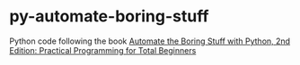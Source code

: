 # py-automate-boring-stuff

Python code following the book [Automate the Boring Stuff with Python, 2nd Edition: Practical Programming for Total Beginners](https://amzn.to/32CzVNM)
